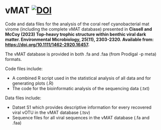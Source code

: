 # vMAT <a href="https://zenodo.org/badge/latestdoi/482578885"><img src="https://zenodo.org/badge/482578885.svg" alt="DOI"></a>
Code and data files for the analysis of the coral reef cyanobacterial mat virome (including the complete vMAT database) presented in <b> Cissell and McCoy (2023) Top-heavy trophic structure within benthic viral dark matter. Environmental Microbiology, 25(11), 2303-2320. Available from: https://doi.org/10.1111/1462-2920.16457. </b>

The vMAT database is provided in both .fa and .faa (from Prodigal -p meta) formats.


Code files include:

- A combined R script used in the statistical analysis of all data and for generating plots (.R)
- The code for the bioinformatic analysis of the sequencing data (.txt)

Data files include:

- Datset S1 which provides descriptive information for every recovered viral vOTU in the vMAT database (.tsv)
- Sequence files for all viral sequences in the vMAT database (.fa and .faa)
